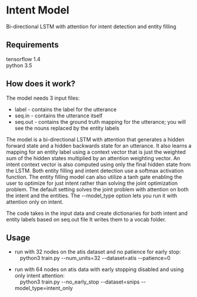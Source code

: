 # Intent Model
Bi-directional LSTM with attention for intent detection and entity filling

## Requirements
tensorflow 1.4 <br>
python 3.5


## How does it work?
The model needs 3 input files:
* label - contains the label for the utterance
* seq.in - contains the utterance itself
* seq.out - contains the ground truth mapping for the utterance; you will see the nouns replaced by the entity labels

The model is a bi-directional LSTM with attention that generates a hidden forward state and a hidden backwards state for 
an utterance. It also learns a mapping for an entity label using a context vector that is just the weighted sum of the 
hidden states multiplied by an attention weighting vector. An intent context vector is also computed using only the 
final hidden state from the LSTM. Both entity filling and intent detection use a softmax activation function. The entity 
filling model can also utilize a tanh gate enabling the user to optimize for just intent rather than solving the joint 
optimization problem. The default setting solves the joint problem with attention on both the intent and the entities. 
The --model_type option lets you run it with attention only on intent.

The code takes in the input data and create dictionaries for both intent and entity labels based on seq.out file
It writes them to a vocab folder.


## Usage

* run with 32 nodes on the atis dataset and no patience for early stop: <br>
&emsp;python3 train.py --num_units=32 --dataset=atis --patience=0

* run with 64 nodes on atis data with early stopping disabled and using only intent attention: <br>
&emsp;python3 train.py --no_early_stop --dataset=snips --model_type=intent_only